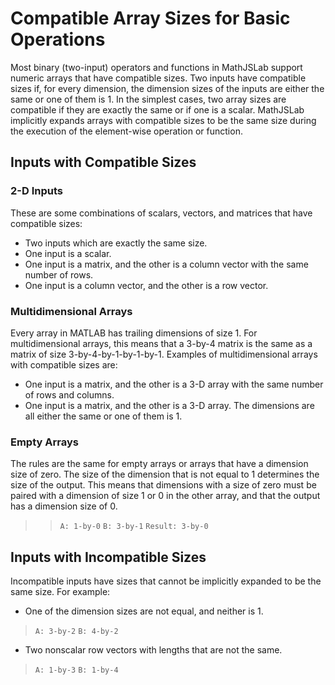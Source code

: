 # Compatible Array Sizes for Basic Operations

Most binary (two-input) operators and functions in MathJSLab support numeric arrays that have compatible sizes. Two inputs have compatible sizes if, for every dimension, the dimension sizes of the inputs are either the same or one of them is 1. In the simplest cases, two array sizes are compatible if they are exactly the same or if one is a scalar. MathJSLab implicitly expands arrays with compatible sizes to be the same size during the execution of the element-wise operation or function.

## Inputs with Compatible Sizes

### 2-D Inputs

These are some combinations of scalars, vectors, and matrices that have compatible sizes:

* Two inputs which are exactly the same size.
* One input is a scalar.
* One input is a matrix, and the other is a column vector with the same number of rows.
* One input is a column vector, and the other is a row vector.

### Multidimensional Arrays

Every array in MATLAB has trailing dimensions of size 1. For multidimensional arrays, this means that a 3-by-4 matrix is the same as a matrix of size 3-by-4-by-1-by-1-by-1. Examples of multidimensional arrays with compatible sizes are:

* One input is a matrix, and the other is a 3-D array with the same number of rows and columns.
* One input is a matrix, and the other is a 3-D array. The dimensions are all either the same or one of them is 1.

### Empty Arrays

The rules are the same for empty arrays or arrays that have a dimension size of zero. The size of the dimension that is not equal to 1 determines the size of the output. This means that dimensions with a size of zero must be paired with a dimension of size 1 or 0 in the other array, and that the output has a dimension size of 0.

>> `A: 1-by-0`
>> `B: 3-by-1`
>  `Result: 3-by-0`

## Inputs with Incompatible Sizes

Incompatible inputs have sizes that cannot be implicitly expanded to be the same size. For example:

* One of the dimension sizes are not equal, and neither is 1.
> `A: 3-by-2`
> `B: 4-by-2`
* Two nonscalar row vectors with lengths that are not the same.
> `A: 1-by-3`
> `B: 1-by-4`
